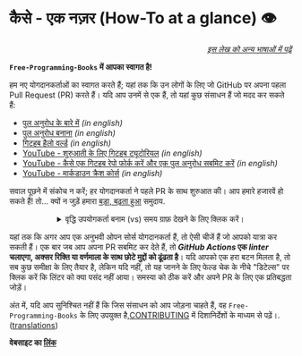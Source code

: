 # कैसे - एक नज़र (How-To at a glance) 👁️

<div align="right" markdown="1">

*[इस लेख को अन्य भाषाओं में पढ़ें](README.md#translations)*

</div>

**`Free-Programming-Books` में आपका स्वागत है!**

हम नए योगदानकर्ताओं का स्वागत करते हैं; यहां तक ​​कि उन लोगों के लिए जो GitHub पर अपना पहला Pull Request (PR) करते हैं। यदि आप उनमें से एक हैं, तो यहां कुछ संसाधन हैं जो मदद कर सकते हैं:

* [पुल अनुरोध के बारे में](https://docs.github.com/en/pull-requests/collaborating-with-pull-requests/proposing-changes-to-your-work-with-pull-requests/about-pull-requests) *(in english)*
* [पुल अनुरोध बनाना](https://docs.github.com/en/pull-requests/collaborating-with-pull-requests/proposing-changes-to-your-work-with-pull-requests/creating-a-pull-request) *(in english)*
* [गिटहब हैलो वर्ल्ड](https://docs.github.com/en/get-started/quickstart/hello-world) *(in english)*
* [YouTube - शुरुआती के लिए गिटहब ट्यूटोरियल](https://www.youtube.com/watch?v=0fKg7e37bQE) *(in english)*
* [YouTube - कैसे एक गिटहब रेपो फोर्क करें और एक पुल अनुरोध सबमिट करें](https://www.youtube.com/watch?v=G1I3HF4YWEw) *(in english)*
* [YouTube - मार्कडाउन क्रैश कोर्स](https://www.youtube.com/watch?v=HUBNt18RFbo) *(in english)*


सवाल पूछने में संकोच न करें; हर योगदानकर्ता ने पहले PR के साथ शुरुआत की। आप हमारे हजारवें हो सकते हैं! तो... क्यों न जुड़ें हमारा [बड़ा, बढ़ता हुआ](https://www.apiseven.com/en/contributor-graph?chart=contributorOverTime&repo=ebookfoundation/free-programming-books) समुदाय.

<details align="center" markdown="1">
<summary>वृद्धि उपयोगकर्ता बनाम (vs) समय ग्राफ़ देखने के लिए क्लिक करें।</summary>

[![EbookFoundation/free-programming-books's Contributor over time Graph](https://contributor-overtime-api.apiseven.com/contributors-svg?chart=contributorOverTime&repo=ebookfoundation/free-programming-books)](https://www.apiseven.com/en/contributor-graph?chart=contributorOverTime&repo=ebookfoundation/free-programming-books)

[![EbookFoundation/free-programming-books's Monthly Active Contributors graph](https://contributor-overtime-api.apiseven.com/contributors-svg?chart=contributorMonthlyActivity&repo=ebookfoundation/free-programming-books)](https://www.apiseven.com/en/contributor-graph?chart=contributorMonthlyActivity&repo=ebookfoundation/free-programming-books)

</details>

यहां तक कि अगर आप एक अनुभवी ओपन सोर्स योगदानकर्ता हैं, तो ऐसी चीजें हैं जो आपको यात्रा कर सकती हैं। एक बार जब आप अपना PR सबमिट कर देते हैं, तो ***GitHub Actions* एक *linter* चलाएगा, अक्सर रिक्ति या वर्णमाला के साथ छोटे मुद्दों को ढूंढता है**। यदि आपको एक हरा बटन मिलता है, तो सब कुछ समीक्षा के लिए तैयार है, लेकिन यदि नहीं, तो यह जानने के लिए फेल्ड चेक के नीचे "डिटेल्स" पर क्लिक करें कि लिंटर को क्या पसंद नहीं आया। समस्या को ठीक करें और अपने PR के लिए एक प्रतिबद्धता जोड़ें।

अंत में, यदि आप सुनिश्चित नहीं हैं कि जिस संसाधन को आप जोड़ना चाहते हैं, वह `Free-Programming-Books` के लिए उपयुक्त है,[CONTRIBUTING](CONTRIBUTING.md) में दिशानिर्देशों के माध्यम से पढ़ें।. ([translations](README.md#translations))

**वेबसाइट का [लिंक](https://ebookfoundation.github.io/free-programming-books/)**
